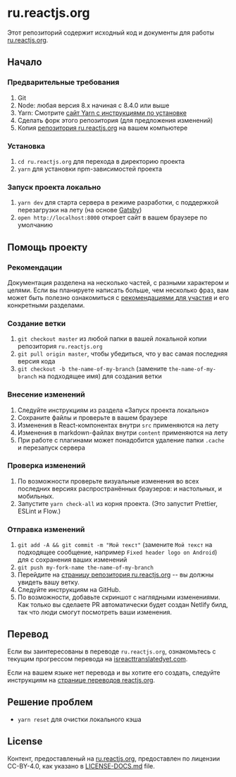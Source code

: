 # ru.reactjs.org

Этот репозиторий содержит исходный код и документы для работы [ru.reactjs.org](https://ru.reactjs.org/).

## Начало

### Предварительные требования

1. Git
1. Node: любая версия 8.x начиная с 8.4.0 или выше
1. Yarn: Смотрите [сайт Yarn с инструкциями по установке](https://yarnpkg.com/lang/en/docs/install/)
1. Сделать форк этого репозитория (для предложения изменений)
1. Копия [репозитория ru.reactjs.org](https://github.com/reactjs/ru.reactjs.org) на вашем компьютере

### Установка

1. `cd ru.reactjs.org` для перехода в директорию проекта
1. `yarn` для установки npm-зависимостей проекта

### Запуск проекта локально

1. `yarn dev` для старта сервера в режиме разработки, с поддержкой перезагрузки на лету (на основе [Gatsby](https://www.gatsbyjs.org))
1. `open http://localhost:8000` откроет сайт в вашем браузере по умолчанию

## Помощь проекту

### Рекомендации

Документация разделена на несколько частей, с разными характером и целями. Если вы планируете написать больше, чем несколько фраз, вам может быть полезно ознакомиться с [рекомендациями для участия](https://github.com/reactjs/ru.reactjs.org/blob/master/CONTRIBUTING.md#guidelines-for-text) и его конкретными разделами.

### Создание ветки

1. `git checkout master` из любой папки в вашей локальной копии репозитория `ru.reactjs.org`
1. `git pull origin master`, чтобы убедиться, что у вас самая последняя версия кода
1. `git checkout -b the-name-of-my-branch` (замените `the-name-of-my-branch` на подходящее имя) для создания ветки

### Внесение изменений

1. Следуйте инструкциям из раздела «Запуск проекта локально»
1. Сохраните файлы и проверьте в вашем браузере
  1. Изменения в React-компонентах внутри `src` применяются на лету
  1. Изменения в markdown-файлах внутри `content` применяются на лету
  1. При работе с плагинами может понадобится удаление папки `.cache` и перезапуск сервера

### Проверка изменений

1. По возможности проверьте визуальные изменения во всех последних версиях распространённых браузеров: и настольных, и мобильных.
1. Запустите `yarn check-all` из корня проекта. (Это запустит Prettier, ESLint и Flow.)


### Отправка изменений

1. `git add -A && git commit -m "Мой текст"` (замените `Мой текст` на подходящее сообщение, например `Fixed header logo on Android`) для c сохранения ваших изменений
1. `git push my-fork-name the-name-of-my-branch`
1. Перейдите на [страницу репозитория ru.reactjs.org](https://github.com/reactjs/ru.reactjs.org) -- вы должны увидеть вашу веткy.
1. Следуйте инструкциям на GitHub.
1. По возможности, добавьте скриншот с наглядными изменениями. Как только вы сделаете PR автоматически будет создан Netlify билд, так что люди смогут посмотреть ваши изменения.

## Перевод

Если вы заинтересованы в переводе `ru.reactjs.org`, ознакомьтесь с текущим прогрессом перевода на [isreacttranslatedyet.com](https://www.isreacttranslatedyet.com/).

Если на вашем языке нет перевода и вы хотите его создать, следуйте инструкциям на [странице переводов reactjs.org](https://github.com/reactjs/reactjs.org-translation#reactjsorg-translation).

## Решение проблем

- `yarn reset` для очистки локального кэша

## License
Контент, предоставленый на [ru.reactjs.org](https://ru.reactjs.org/), предоставлен по лицензии CC-BY-4.0, как указано в [LICENSE-DOCS.md](https://github.com/open-source-explorer/reactjs.org/blob/master/LICENSE-DOCS.md) file.

